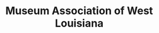---
layout: repo
title: "Museum Association of West Louisiana "
id: 25416
permalink: repos/25416/
---